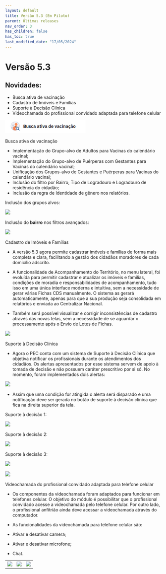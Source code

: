 ```yaml
---
layout: default
title: Versão 5.3 (Em Piloto)
parent: Últimas releases
nav_order: 3
has_children: false
has_toc: true
last_modified_date: "17/05/2024"
---
```


# Versão 5.3
## Novidades:

* Busca ativa de vacinação
* Cadastro de Imóveis e Famílias
* Suporte à Decisão Clínica
* Videochamada do profissional convidado adaptada para telefone celular

![](../Apoio%20a%20Implantação/media/busca_ativa.png)

Busca ativa de vacinação

* Implementação do Grupo-alvo de Adultos para Vacinas do calendário vacinal;
* Implementação do Grupo-alvo de Puérperas com Gestantes para Vacinas do calendário vacinal;
* Unificação dos Grupos-alvo de Gestantes e Puérperas para Vacinas do calendário vacinal;
* Inclusão do filtro por Bairro, Tipo de Logradouro e Logradouro de residência do cidadão;
* Inclusão da regra de Identidade de gênero nos relatórios.

Inclusão dos grupos alvos:

![](./media/grupo_vacinal.png)

Inclusão do **bairro** nos filtros avançados:

![](./media/bairro.png)

Cadastro de Imóveis e Famílias

* A versão 5.3 agora permite cadastrar imóveis e famílias de forma mais completa e clara, facilitando a gestão dos cidadãos moradores de cada domicílio adscrito.

* A funcionalidade de Acompanhamento do Território, no menu lateral, foi evoluída para permitir cadastrar e atualizar os imóveis e famílias, condições de moradia e responsabilidades de acompanhamento, tudo isso em uma única interface moderna e intuitiva, sem a necessidade de gerar várias Fichas CDS manualmente. O sistema as gerará automaticamente, apenas para que a sua produção seja consolidada em relatórios e enviada ao Centralizar Nacional.

* Também será possível visualizar e corrigir inconsistências de cadastro através das novas telas, sem a necessidade de se aguardar o processamento após o Envio de Lotes de Fichas.

![](./media/cadastro_imovel.png)

Suporte à Decisão Clínica

* Agora o PEC conta com um sistema de Suporte à Decisão Clínica que objetiva notificar os profissionais durante os atendimentos dos cidadãos. Os alertas apresentados por esse sistema servem de apoio à tomada de decisão e não possuem caráter prescritivo por si só. No momento, foram implementados dois alertas:

![](./media/53.png)

* Assim que uma condição for atingida o alerta será disparado e uma notificação deve ser gerada no botão de suporte à decisão clínica que fica na direita superior da tela.

Suporte à decisão 1:

![](./media/suporte_a_decisao_1.png)

Suporte à decisão 2:

![](./media/suporte_a_decisao_2.png)

Suporte à decisão 3:

![](./media/suporte_a_decisao_3.png)

![](./media/video_chamada.png)

Videochamada do profissional convidado adaptada para telefone celular

* Os componentes da videochamada foram adaptados para funcionar em telefones celular. O objetivo do módulo é possibilitar que o profissional convidado acesse a videochamada pelo telefone celular. Por outro lado, o profissional anfitrião ainda deve acessar a videochamada através do computador.

* As funcionalidades da videochamada para telefone celular são:

* Ativar e desativar camera;
* Ativar e desativar microfone;
* Chat.

<table>
    <tr>
        <td><img src="./media/video_chamadaa.png"></td>
        <td><img src="./media/video_chamadaa_1.png"></td>
        <td><img src="./media/video_chamadaa_2.png"></td>
    </tr>
</table>

